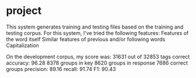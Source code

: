 # project

This system generates training and testing files based on the training and testing corpus. 
For this system, I've tried the following features:
	Features of the word itself
	Similar features of previous and/or following words
	Capitalization

On the development corpus, my score was:
31631 out of 32853 tags correct
  accuracy: 96.28
8378 groups in key
8620 groups in response
7686 correct groups
  precision: 89.16
  recall:    91.74
  F1:        90.43
